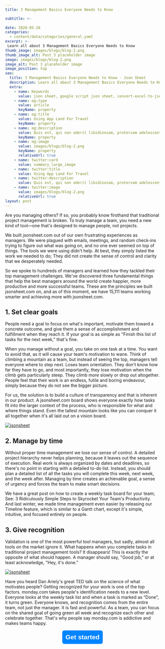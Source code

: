 ```yaml
---
title: 3 Management Basics Everyone Needs to Know

subtitle: >-
 
date: 2020-05-28
categories:
  - content/data/categories/general.yaml
excerpt: >-
 Learn all about 3 Management Basics Everyone Needs to Know
thumb_image: images/blogs/blog-2.png
thumb_image_alt: Post 3 placeholder image
image: images/blogs/blog-2.png
image_alt: Post 3 placeholder image
image_position: top
seo:
  title: 3 Management Basics Everyone Needs to Know - Json Sheet 
  description: Learn all about 3 Management Basics Everyone Needs to Know
  extra:
    - name: Keywords
      value: json sheet, google script json sheet, convert-excel-to-json sheet, json sheet js, google sheet to json, sheets json api, google sheet json api, json sheet builder,  json to sheet custom header, google sheet to json, json to google sheets
    - name: og:type
      value: article
      keyName: property
    - name: og:title
      value: Using App Land For Travel
      keyName: property
    - name: og:description
      value: Quis est, qui non oderit libidinosam, protervam adolescentiam
      keyName: property
    - name: og:image
      value: images/blogs/blog-2.png
      keyName: property
      relativeUrl: true
    - name: twitter:card
      value: summary_large_image
    - name: twitter:title
      value: Using App Land For Travel
    - name: twitter:description
      value: Quis est, qui non oderit libidinosam, protervam adolescentiam
    - name: twitter:image
      value: images/blogs/blog-2.png
      relativeUrl: true
layout: post
---
```


Are you managing others? If so, you probably know firsthand that traditional project management is broken. To truly manage a team, you need a new kind of tool—one that's designed to manage people, not projects.

We built jsonsheet.com out of our own frustrating experiences as managers. We were plagued with emails, meetings, and random check-ins trying to figure out what was going on, and no one ever seemed on top of things. The tools we were using didn't help. At best, they simply listed the work we needed to do; They did not create the sense of control and clarity that we desperately needed.

So we spoke to hundreds of managers and learned how they tackled their top management challenges. We've discovered three fundamental things that help the best managers around the world create happier, more productive and more successful teams. These are the principles we built jsonsheet.com on, and as of this moment, we have 15,111 teams working smarter and achieving more with jsonsheet.com.

## 1. Set clear goals

People need a goal to focus on what's important, motivate them toward a concrete outcome, and give them a sense of accomplishment and fulfillment when they reach it. If your goal is as simple as "Finish this list of tasks for the next week," that's fine.

When you manage without a goal, you take on one task at a time. You want to avoid that, as it will cause your team's motivation to wane. Think of climbing a mountain as a team, but instead of seeing the top, managers tell everyone where to step next. Loses team orientation. They don't know how far they have to go, and most importantly, they lose motivation when the climb gets particularly steep. They climb more slowly or drop out altogether. People feel that their work is an endless, futile and boring endeavour, simply because they do not see the bigger picture.

For us, the solution is to build a culture of transparency and that is inherent in our product. A jsonsheet.com board shows everyone exactly how tasks fit into the larger context of the process, who is responsible for what and where things stand. Even the tallest mountain looks like you can conquer it all together when it's all laid out on a vision board.

<a href="https://jsonsheet.com/" >![jsonsheet](/images/blogs/blog-2-1.png)</a>

## 2. Manage by time

Without proper time management we lose our sense of control. A detailed project hierarchy never helps planning, because it leaves out the sequence of execution. Real work is always organized by dates and deadlines, so there's no point in starting with a detailed to-do list. Instead, you should plan a detailed list of all the tasks you will complete this week, next week, and the week after. Managing by time creates an achievable goal, a sense of urgency and forces the team to make smart decisions.

We have a great post on how to create a weekly task board for your team; See: 3 Ridiculously Simple Steps to Skyrocket Your Team's Productivity. And last winter, we made time management even easier by releasing our Timeline feature, which is similar to a Gantt chart, except it's simple, intuitive, and focused entirely on people.

## 3. Give recognition

Validation is one of the most powerful tool managers, but sadly, almost all tools on the market ignore it. What happens when you complete tasks in traditional project management tools? It disappears! This is exactly the opposite of what should happen. A manager should say, "Good job," or at least acknowledge, "Hey, it's done."

<a href="https://jsonsheet.com/" >![jsonsheet](/images/blogs/blog-1-2.png)</a>

Have you heard Dan Ariely's great TED talk on the science of what motivates people? Getting recognized for your work is one of the top factors. monday.com takes people's identification needs to a new level. Everyone looks at the weekly task list and when a task is marked as “Done”, it turns green. Everyone knows, and recognition comes from the entire team, not just the manager. It is fast and powerful. As a team, you can focus on the shared goal of going green all week and recognize each other and celebrate together. That's why people say monday.com is addictive and makes teams happy.

<div  style="text-align: center;"><a href="https://play.google.com/store/apps/details?id=com.jsonsheetapp"><button style="border:1px solid;font-weight:600;padding:2%;font-size:1.5em;color:white;background-color:#0084ff;border-radius:8px;" >Get started</button></a></div>


